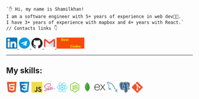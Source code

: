
```tsx
`✋ Hi, my name is Shamilkhan! 
I am a software engineer with 5+ years of experience in web dev👨‍💻. 
I have 3+ years of experience with mapbox and 4+ years with React.`
// Contacts links 👇
```
      
<div>
 <a href="https://www.linkedin.com/in/shamilkhan-akhmetzyanov/">
   <img height="30" src="/icons/linkedin.svg" />
 </a>
 <a href="https://t.me/shamilkhan">
   <img height="30" src="/icons/telegram.svg" />
 </a>
 <a href="https://github.com/shamilkhan">
    <img height="30" src="/icons/github.svg" />
 </a>
 <a href="mailto:shamilkhan1999@gmail.com">
    <img height="30" src="/icons/gmail.svg" />
 </a>
 <a href="https://www.notion.so/Senior-Front-end-Developer-Mapbox-React-expert-e8a13f4077eb4736b3a20e264d6a491d">
   <img height="30" src="/icons/js.gif" />
 </a>
</div>

<hr />

## My skills:

<div>
<img src=https://raw.githubusercontent.com/devicons/devicon/master/icons/html5/html5-original.svg alt="html5" width="30" height="30"/>
<img src=https://raw.githubusercontent.com/devicons/devicon/master/icons/css3/css3-original.svg alt="css3" width="30" height="30"/>
<img src=https://raw.githubusercontent.com/devicons/devicon/master/icons/javascript/javascript-original.svg alt="javascript" width="30" height="30"/>
<img src=https://raw.githubusercontent.com/devicons/devicon/master/icons/sass/sass-original.svg alt="sass" width="30" height="30"/>
<img src=https://raw.githubusercontent.com/devicons/devicon/master/icons/react/react-original.svg alt="react" width="30" height="30"/>
<img src=https://raw.githubusercontent.com/devicons/devicon/master/icons/nodejs/nodejs-original.svg alt="nodejs" width="30" height="30"/>
<img src=https://raw.githubusercontent.com/devicons/devicon/master/icons/mongodb/mongodb-original.svg alt="mongodb" width="30" height="30"/>
<img src=https://raw.githubusercontent.com/devicons/devicon/master/icons/express/express-original.svg alt="express" width="30" height="30"/>
<img src=https://raw.githubusercontent.com/devicons/devicon/master/icons/mysql/mysql-original.svg alt="mysql" width="30" height="30"/>
<img src=https://raw.githubusercontent.com/devicons/devicon/master/icons/postgresql/postgresql-original.svg alt="postgresql" width="30" height="30"/>
<img src=https://raw.githubusercontent.com/devicons/devicon/master/icons/git/git-original.svg alt="git" width="30" height="30"/>
</div>

